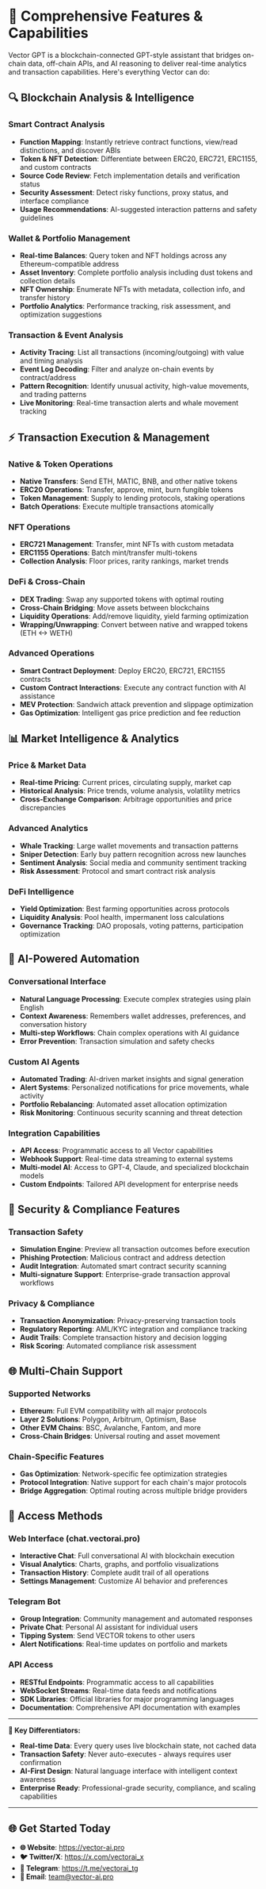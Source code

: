 # 💎 Comprehensive Features & Capabilities

Vector GPT is a blockchain-connected GPT-style assistant that bridges on-chain data, off-chain APIs, and AI reasoning to deliver real-time analytics and transaction capabilities. Here's everything Vector can do:

## 🔍 **Blockchain Analysis & Intelligence**

### Smart Contract Analysis
- **Function Mapping**: Instantly retrieve contract functions, view/read distinctions, and discover ABIs
- **Token & NFT Detection**: Differentiate between ERC20, ERC721, ERC1155, and custom contracts
- **Source Code Review**: Fetch implementation details and verification status
- **Security Assessment**: Detect risky functions, proxy status, and interface compliance
- **Usage Recommendations**: AI-suggested interaction patterns and safety guidelines

### Wallet & Portfolio Management
- **Real-time Balances**: Query token and NFT holdings across any Ethereum-compatible address
- **Asset Inventory**: Complete portfolio analysis including dust tokens and collection details
- **NFT Ownership**: Enumerate NFTs with metadata, collection info, and transfer history
- **Portfolio Analytics**: Performance tracking, risk assessment, and optimization suggestions

### Transaction & Event Analysis
- **Activity Tracing**: List all transactions (incoming/outgoing) with value and timing analysis
- **Event Log Decoding**: Filter and analyze on-chain events by contract/address
- **Pattern Recognition**: Identify unusual activity, high-value movements, and trading patterns
- **Live Monitoring**: Real-time transaction alerts and whale movement tracking

## ⚡ **Transaction Execution & Management**

### Native & Token Operations
- **Native Transfers**: Send ETH, MATIC, BNB, and other native tokens
- **ERC20 Operations**: Transfer, approve, mint, burn fungible tokens
- **Token Management**: Supply to lending protocols, staking operations
- **Batch Operations**: Execute multiple transactions atomically

### NFT Operations
- **ERC721 Management**: Transfer, mint NFTs with custom metadata
- **ERC1155 Operations**: Batch mint/transfer multi-tokens
- **Collection Analysis**: Floor prices, rarity rankings, market trends

### DeFi & Cross-Chain
- **DEX Trading**: Swap any supported tokens with optimal routing
- **Cross-Chain Bridging**: Move assets between blockchains
- **Liquidity Operations**: Add/remove liquidity, yield farming optimization
- **Wrapping/Unwrapping**: Convert between native and wrapped tokens (ETH <-> WETH)

### Advanced Operations
- **Smart Contract Deployment**: Deploy ERC20, ERC721, ERC1155 contracts
- **Custom Contract Interactions**: Execute any contract function with AI assistance
- **MEV Protection**: Sandwich attack prevention and slippage optimization
- **Gas Optimization**: Intelligent gas price prediction and fee reduction

## 📊 **Market Intelligence & Analytics**

### Price & Market Data
- **Real-time Pricing**: Current prices, circulating supply, market cap
- **Historical Analysis**: Price trends, volume analysis, volatility metrics
- **Cross-Exchange Comparison**: Arbitrage opportunities and price discrepancies

### Advanced Analytics
- **Whale Tracking**: Large wallet movements and transaction patterns
- **Sniper Detection**: Early buy pattern recognition across new launches
- **Sentiment Analysis**: Social media and community sentiment tracking
- **Risk Assessment**: Protocol and smart contract risk analysis

### DeFi Intelligence
- **Yield Optimization**: Best farming opportunities across protocols
- **Liquidity Analysis**: Pool health, impermanent loss calculations
- **Governance Tracking**: DAO proposals, voting patterns, participation optimization

## 🤖 **AI-Powered Automation**

### Conversational Interface
- **Natural Language Processing**: Execute complex strategies using plain English
- **Context Awareness**: Remembers wallet addresses, preferences, and conversation history
- **Multi-step Workflows**: Chain complex operations with AI guidance
- **Error Prevention**: Transaction simulation and safety checks

### Custom AI Agents
- **Automated Trading**: AI-driven market insights and signal generation
- **Alert Systems**: Personalized notifications for price movements, whale activity
- **Portfolio Rebalancing**: Automated asset allocation optimization
- **Risk Monitoring**: Continuous security scanning and threat detection

### Integration Capabilities
- **API Access**: Programmatic access to all Vector capabilities
- **Webhook Support**: Real-time data streaming to external systems
- **Multi-model AI**: Access to GPT-4, Claude, and specialized blockchain models
- **Custom Endpoints**: Tailored API development for enterprise needs

## 🔐 **Security & Compliance Features**

### Transaction Safety
- **Simulation Engine**: Preview all transaction outcomes before execution
- **Phishing Protection**: Malicious contract and address detection
- **Audit Integration**: Automated smart contract security scanning
- **Multi-signature Support**: Enterprise-grade transaction approval workflows

### Privacy & Compliance
- **Transaction Anonymization**: Privacy-preserving transaction tools
- **Regulatory Reporting**: AML/KYC integration and compliance tracking
- **Audit Trails**: Complete transaction history and decision logging
- **Risk Scoring**: Automated compliance risk assessment

## 🌐 **Multi-Chain Support**

### Supported Networks
- **Ethereum**: Full EVM compatibility with all major protocols
- **Layer 2 Solutions**: Polygon, Arbitrum, Optimism, Base
- **Other EVM Chains**: BSC, Avalanche, Fantom, and more
- **Cross-Chain Bridges**: Universal routing and asset movement

### Chain-Specific Features
- **Gas Optimization**: Network-specific fee optimization strategies
- **Protocol Integration**: Native support for each chain's major protocols
- **Bridge Aggregation**: Optimal routing across multiple bridge providers

## 📱 **Access Methods**

### Web Interface (chat.vectorai.pro)
- **Interactive Chat**: Full conversational AI with blockchain execution
- **Visual Analytics**: Charts, graphs, and portfolio visualizations
- **Transaction History**: Complete audit trail of all operations
- **Settings Management**: Customize AI behavior and preferences

### Telegram Bot
- **Group Integration**: Community management and automated responses
- **Private Chat**: Personal AI assistant for individual users
- **Tipping System**: Send VECTOR tokens to other users
- **Alert Notifications**: Real-time updates on portfolio and markets

### API Access
- **RESTful Endpoints**: Programmatic access to all capabilities
- **WebSocket Streams**: Real-time data feeds and notifications
- **SDK Libraries**: Official libraries for major programming languages
- **Documentation**: Comprehensive API documentation with examples

---

**🎯 Key Differentiators:**
- **Real-time Data**: Every query uses live blockchain state, not cached data
- **Transaction Safety**: Never auto-executes - always requires user confirmation
- **AI-First Design**: Natural language interface with intelligent context awareness
- **Enterprise Ready**: Professional-grade security, compliance, and scaling capabilities

---

## 🌐 **Get Started Today**

- **🌐 Website**: https://vector-ai.pro
- **🐦 Twitter/X**: https://x.com/vectorai_x
- **💬 Telegram**: https://t.me/vectorai_tg
- **📧 Email**: team@vector-ai.pro 